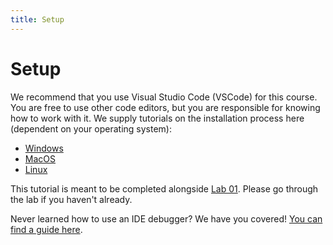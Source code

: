 ```yaml
---
title: Setup
---
```


# Setup

We recommend that you use Visual Studio Code (VSCode) for this course. You are free to use other code editors, but you are responsible for knowing how to work with it. We supply tutorials on the installation process here (dependent on your operating system):
- [Windows](setup/setup-windows.html)
- [MacOS](setup/setup-macos.html)
- [Linux](setup/setup-linux.html)

This tutorial is meant to be completed alongside [Lab 01](labs/lab01.html). Please go through the lab if you haven't already.

Never learned how to use an IDE debugger? We have you covered! [You can find a guide here](debugging_guide.html).
